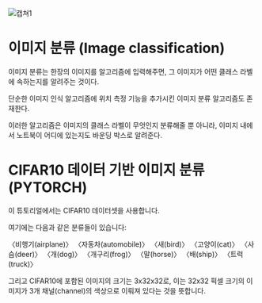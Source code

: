 ![캡쳐1](https://github.com/AYEOOON/AI-project/assets/101050134/1f0b1a36-bf23-4cf6-9f67-a209232fb2ef)

# 이미지 분류 (Image classification)
이미지 분류는 한장의 이미지를 알고리즘에 입력해주면, 그 이미지가 어떤 클래스 라벨에 속하는지를 알려주는 것이다. 

단순한 이미지 인식 알고리즘에 위치 측정 기능을 추가시킨 이미지 분류 알고리즘도 존재한다.

이러한 알고리즘은 이미지의 클래스 라벨이 무엇인지 분류해줄 뿐 아니라, 이미지 내에서 노트북이 어디에 있는지도 바운딩 박스로 알려준다. 

# CIFAR10 데이터 기반 이미지 분류 (PYTORCH)

이 튜토리얼에서는 CIFAR10 데이터셋을 사용합니다.

여기에는 다음과 같은 분류들이 있습니다: 

〈비행기(airplane)〉 
〈자동차(automobile)〉
〈새(bird)〉 
〈고양이(cat)〉
〈사슴(deer)〉
〈개(dog)〉
〈개구리(frog)〉
〈말(horse)〉
〈배(ship)〉
〈트럭(truck)〉

그리고 CIFAR10에 포함된 이미지의 크기는 3x32x32로, 이는 32x32 픽셀 크기의 이미지가 3개 채널(channel)의 색상으로 이뤄져 있다는 것을 뜻합니다.
